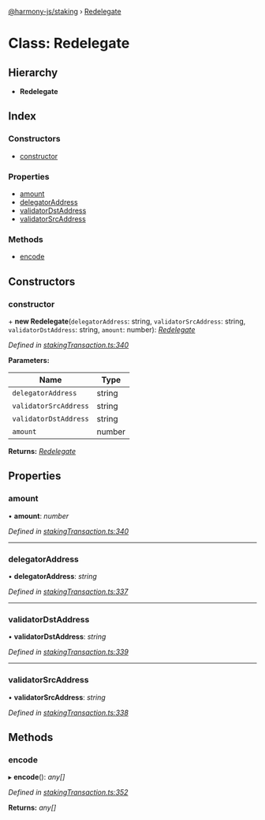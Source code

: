 [@harmony-js/staking](../globals.md) › [Redelegate](redelegate.md)

# Class: Redelegate

## Hierarchy

* **Redelegate**

## Index

### Constructors

* [constructor](redelegate.md#constructor)

### Properties

* [amount](redelegate.md#amount)
* [delegatorAddress](redelegate.md#delegatoraddress)
* [validatorDstAddress](redelegate.md#validatordstaddress)
* [validatorSrcAddress](redelegate.md#validatorsrcaddress)

### Methods

* [encode](redelegate.md#encode)

## Constructors

###  constructor

\+ **new Redelegate**(`delegatorAddress`: string, `validatorSrcAddress`: string, `validatorDstAddress`: string, `amount`: number): *[Redelegate](redelegate.md)*

*Defined in [stakingTransaction.ts:340](https://github.com/FireStack-Lab/Harmony-sdk-core/blob/1e63f5a/packages/harmony-staking/src/stakingTransaction.ts#L340)*

**Parameters:**

Name | Type |
------ | ------ |
`delegatorAddress` | string |
`validatorSrcAddress` | string |
`validatorDstAddress` | string |
`amount` | number |

**Returns:** *[Redelegate](redelegate.md)*

## Properties

###  amount

• **amount**: *number*

*Defined in [stakingTransaction.ts:340](https://github.com/FireStack-Lab/Harmony-sdk-core/blob/1e63f5a/packages/harmony-staking/src/stakingTransaction.ts#L340)*

___

###  delegatorAddress

• **delegatorAddress**: *string*

*Defined in [stakingTransaction.ts:337](https://github.com/FireStack-Lab/Harmony-sdk-core/blob/1e63f5a/packages/harmony-staking/src/stakingTransaction.ts#L337)*

___

###  validatorDstAddress

• **validatorDstAddress**: *string*

*Defined in [stakingTransaction.ts:339](https://github.com/FireStack-Lab/Harmony-sdk-core/blob/1e63f5a/packages/harmony-staking/src/stakingTransaction.ts#L339)*

___

###  validatorSrcAddress

• **validatorSrcAddress**: *string*

*Defined in [stakingTransaction.ts:338](https://github.com/FireStack-Lab/Harmony-sdk-core/blob/1e63f5a/packages/harmony-staking/src/stakingTransaction.ts#L338)*

## Methods

###  encode

▸ **encode**(): *any[]*

*Defined in [stakingTransaction.ts:352](https://github.com/FireStack-Lab/Harmony-sdk-core/blob/1e63f5a/packages/harmony-staking/src/stakingTransaction.ts#L352)*

**Returns:** *any[]*
